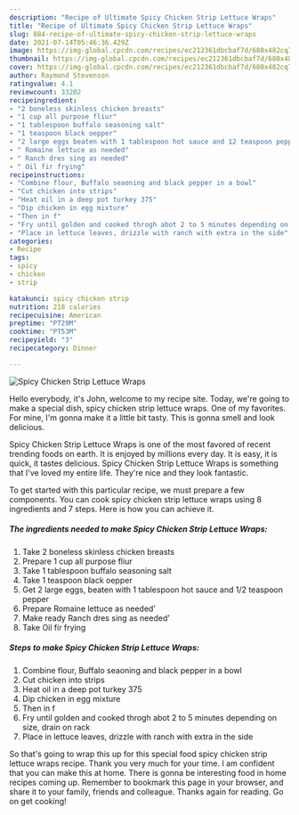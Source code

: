 ```yaml
---
description: "Recipe of Ultimate Spicy Chicken Strip Lettuce Wraps"
title: "Recipe of Ultimate Spicy Chicken Strip Lettuce Wraps"
slug: 884-recipe-of-ultimate-spicy-chicken-strip-lettuce-wraps
date: 2021-07-14T05:46:36.429Z
image: https://img-global.cpcdn.com/recipes/ec212361dbcbaf7d/680x482cq70/spicy-chicken-strip-lettuce-wraps-recipe-main-photo.jpg
thumbnail: https://img-global.cpcdn.com/recipes/ec212361dbcbaf7d/680x482cq70/spicy-chicken-strip-lettuce-wraps-recipe-main-photo.jpg
cover: https://img-global.cpcdn.com/recipes/ec212361dbcbaf7d/680x482cq70/spicy-chicken-strip-lettuce-wraps-recipe-main-photo.jpg
author: Raymond Stevenson
ratingvalue: 4.1
reviewcount: 33202
recipeingredient:
- "2 boneless skinless chicken breasts"
- "1 cup all purpose fliur"
- "1 tablespoon buffalo seasoning salt"
- "1 teaspoon black oepper"
- "2 large eggs beaten with 1 tablespoon hot sauce and 12 teaspoon pepper"
- " Romaine lettuce as needed"
- " Ranch dres sing as needed"
- " Oil fir frying"
recipeinstructions:
- "Combine flour, Buffalo seaoning and black pepper in a bowl"
- "Cut chicken into strips"
- "Heat oil in a deep pot turkey 375"
- "Dip chicken in egg mixture"
- "Then in f"
- "Fry until golden and cooked throgh abot 2 to 5 minutes depending on size, drain on rack"
- "Place in lettuce leaves, drizzle with ranch with extra in the side"
categories:
- Recipe
tags:
- spicy
- chicken
- strip

katakunci: spicy chicken strip 
nutrition: 218 calories
recipecuisine: American
preptime: "PT29M"
cooktime: "PT53M"
recipeyield: "3"
recipecategory: Dinner

---
```



![Spicy Chicken Strip Lettuce Wraps](https://img-global.cpcdn.com/recipes/ec212361dbcbaf7d/680x482cq70/spicy-chicken-strip-lettuce-wraps-recipe-main-photo.jpg)

Hello everybody, it's John, welcome to my recipe site. Today, we're going to make a special dish, spicy chicken strip lettuce wraps. One of my favorites. For mine, I'm gonna make it a little bit tasty. This is gonna smell and look delicious.

Spicy Chicken Strip Lettuce Wraps is one of the most favored of recent trending foods on earth. It is enjoyed by millions every day. It is easy, it is quick, it tastes delicious. Spicy Chicken Strip Lettuce Wraps is something that I've loved my entire life. They're nice and they look fantastic.




To get started with this particular recipe, we must prepare a few components. You can cook spicy chicken strip lettuce wraps using 8 ingredients and 7 steps. Here is how you can achieve it.

<!--inarticleads1-->

##### The ingredients needed to make Spicy Chicken Strip Lettuce Wraps:

1. Take 2 boneless skinless chicken breasts
1. Prepare 1 cup all purpose fliur
1. Take 1 tablespoon buffalo seasoning salt
1. Take 1 teaspoon black oepper
1. Get 2 large eggs, beaten with 1 tablespoon hot sauce and 1/2 teaspoon pepper
1. Prepare  Romaine lettuce as needed’
1. Make ready  Ranch dres sing as needed’
1. Take  Oil fir frying




<!--inarticleads2-->

##### Steps to make Spicy Chicken Strip Lettuce Wraps:

1. Combine flour, Buffalo seaoning and black pepper in a bowl
1. Cut chicken into strips
1. Heat oil in a deep pot turkey 375
1. Dip chicken in egg mixture
1. Then in f
1. Fry until golden and cooked throgh abot 2 to 5 minutes depending on size, drain on rack
1. Place in lettuce leaves, drizzle with ranch with extra in the side




So that's going to wrap this up for this special food spicy chicken strip lettuce wraps recipe. Thank you very much for your time. I am confident that you can make this at home. There is gonna be interesting food in home recipes coming up. Remember to bookmark this page in your browser, and share it to your family, friends and colleague. Thanks again for reading. Go on get cooking!
